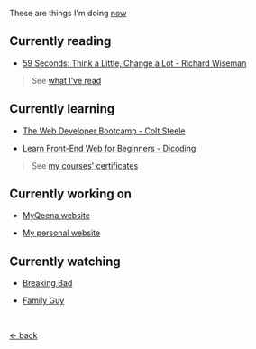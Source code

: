 These are things I'm doing [now](https://nownownow.com)

## Currently reading

-   [59 Seconds: Think a Little, Change a Lot - Richard Wiseman](https://www.goodreads.com/book/show/6340948-59-seconds)

> See [what I've read](https://www.goodreads.com/review/list/123404048-muhammad-mufid?shelf=read)

## Currently learning

-   [The Web Developer Bootcamp - Colt Steele](https://www.udemy.com/course/the-web-developer-bootcamp/)

-   [Learn Front-End Web for Beginners - Dicoding](https://www.dicoding.com/academies/315)

> See [my courses' certificates](https://www.linkedin.com/in/mufidu/)

## Currently working on

-   [MyQeena website](https://myqeena.my.id)

-   [My personal website](https://mufidu.com)

## Currently watching

-   [Breaking Bad](https://www.imdb.com/title/tt0903747/)

-   [Family Guy](https://www.imdb.com/title/tt0182576/)

<br>

[&larr; back](https://mufidu.com)
